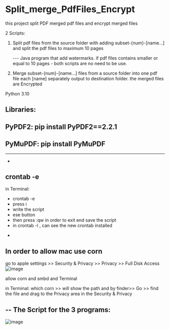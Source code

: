# Split_merge_PdfFiles_Encrypt
this project split PDF merged pdf files and encrypt merged files

2 Scripts:

1. Split pdf files from the source folder with adding subset-{num}-[name...]
   and split the pdf files to maximum 10 pages
   
   --- Java program that add watermarks. if pdf files contains smaller or equal to 10 pages - both scripts are no need to be use.
   
2. Merge subset-{num}-[name...] files from a source folder into one pdf file each [name] separately
   output to destination folder. the merged files are Encrypted 

Python 3.10

Libraries:
-
PyPDF2: pip install PyPDF2==2.2.1
-
PyMuPDF: pip install PyMuPDF
-


***********
-
crontab -e
-

in Terminal:

* crontab -e
* press i
* write the script
* ese button
* then press :qw in order to exit end save the script
* in crontab -l , can see the new crontab installed



-
In order to allow mac use corn
-
go to apple settings >> Security & Privacy >> Privacy >> Full Disk Access 
![image](https://user-images.githubusercontent.com/63398613/210371553-717b5d1c-2547-4a42-9785-4f88f8b604b8.png)

allow corn and smbd and Terminal

in Terminal:
which corn >> will show the path and by finder>> Go >> find the file and drag to the Privacy area in the Security & Privacy



--
The Script for the 3 programs:
--
![image](https://user-images.githubusercontent.com/63398613/210372458-bf820ecd-589b-460f-a287-16f7f1f2f009.png)


